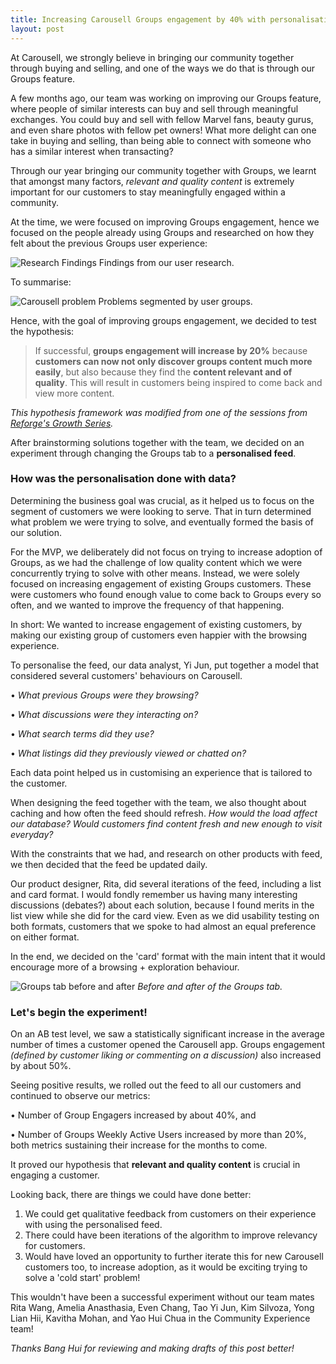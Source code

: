 ```yaml
---
title: Increasing Carousell Groups engagement by 40% with personalisation
layout: post
---
```


At Carousell, we strongly believe in bringing our community together through buying and selling, and one of the ways we do that is through our Groups feature.

A few months ago, our team was working on improving our Groups feature, where people of similar interests can buy and sell through meaningful exchanges. You could buy and sell with fellow Marvel fans, beauty gurus, and even share photos with fellow pet owners! What more delight can one take in buying and selling, than being able to connect with someone who has a similar interest when transacting?

Through our year bringing our community together with Groups, we learnt that amongst many factors, <i>relevant and quality content</i> is extremely important for our customers to stay meaningfully engaged within a community.

At the time, we were focused on improving Groups engagement, hence we focused on the people already using Groups and researched on how they felt about the previous Groups user experience:

![Research Findings](https://huiyichia.com/images/groups-problem.png)
Findings from our user research.

To summarise:

![Carousell problem](https://huiyichia.com/images/group-problems.png)
Problems segmented by user groups.

Hence, with the goal of improving groups engagement, we decided to test the hypothesis:

> If successful, <b>groups engagement will increase by 20%</b> because <b>customers can now not only discover groups content much more easily</b>, but also because they find the <b>content relevant and of quality</b>. This will result in customers being inspired to come back and view more content.

<i>This hypothesis framework was modified from one of the sessions from <a href="https://www.reforge.com/growth-series">Reforge's Growth Series</a>. </i>

After brainstorming solutions together with the team, we decided on an experiment through changing the Groups tab to a <b>personalised feed</b>.

### How was the personalisation done with data?

Determining the business goal was crucial, as it helped us to focus on the segment of customers we were looking to serve. That in turn determined what problem we were trying to solve, and eventually formed  the basis of our solution.

For the MVP, we deliberately did not focus on trying to increase adoption of Groups, as we had the challenge of low quality content which we were concurrently trying to solve with other means. Instead, we were solely focused on increasing engagement of existing Groups customers. These were customers who found enough value to come back to Groups every so often, and we wanted to improve the frequency of that happening.

In short: We wanted to increase engagement of existing customers, by making our existing group of customers even happier with the browsing experience.

To personalise the feed, our data analyst, Yi Jun, put together a model that considered several customers' behaviours on Carousell. 

• <i>What previous Groups were they browsing? </i> 

• <i>What discussions were they interacting on? </i>

• <i>What search terms did they use? </i> 

• <i>What listings did they previously viewed or chatted on?</i> 

Each data point helped us in customising an experience that is tailored to the customer.

When designing the feed together with the team, we also thought about caching and how often the feed should refresh. <i>How would the load affect our database? Would customers find content fresh and new enough to visit everyday?</i>

With the constraints that we had, and research on other products with feed, we then decided that the feed be updated daily.

Our product designer, Rita, did several iterations of the feed, including a list and card format. I would fondly remember us having many interesting discussions (debates?) about each solution, because I found merits in the list view while she did for the card view. Even as we did usability testing on both formats, customers that we spoke to had almost an equal preference on either format.

In the end, we decided on the 'card' format with the main intent that it would encourage more of a browsing + exploration behaviour.

![Groups tab before and after](https://huiyichia.com/images/groups-before.png)
<i>Before and after of the Groups tab.</i>

### Let's begin the experiment!

On an AB test level, we saw a statistically significant increase in the average number of times a customer opened the Carousell app. Groups engagement <i>(defined by customer liking or commenting on a discussion)</i> also increased by about 50%.

Seeing positive results, we rolled out the feed to all our customers and continued to observe our metrics:

• Number of Group Engagers increased by about 40%, and

• Number of Groups Weekly Active Users increased by more than 20%, both metrics sustaining their increase for the months to come.

It proved our hypothesis that <b>relevant and quality content</b> is crucial in engaging a customer.

Looking back, there are things we could have done better: 
1. We could get qualitative feedback from customers on their experience with using the personalised feed. 
2. There could have been iterations of the algorithm to improve relevancy for customers. 
3. Would have loved an opportunity to further iterate this for new Carousell customers too, to increase adoption, as it would be exciting trying to solve a 'cold start' problem!

This wouldn't have been a successful experiment without our team mates Rita Wang, Amelia Anasthasia, Even Chang, Tao Yi Jun, Kim Silvoza, Yong Lian Hii, Kavitha Mohan, and Yao Hui Chua in the Community Experience team!

<i>Thanks Bang Hui for reviewing and making drafts of this post better!</i>